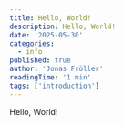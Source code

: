 ```yaml
---
title: Hello, World!
description: Hello, World!
date: '2025-05-30'
categories:
  - info
published: true
author: 'Jonas Fröller'
readingTime: '1 min'
tags: ['introduction']
---
```


Hello, World!
